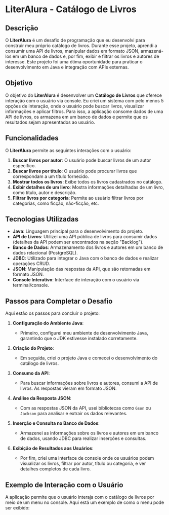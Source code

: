 # LiterAlura - Catálogo de Livros

## Descrição

O **LiterAlura** é um desafio de programação que eu desenvolvi para construir meu próprio catálogo de livros. Durante esse projeto, aprendi a consumir uma API de livros, manipular dados em formato JSON, armazená-los em um banco de dados e, por fim, exibir e filtrar os livros e autores de interesse. Este projeto foi uma ótima oportunidade para praticar o desenvolvimento em Java e integração com APIs externas.

## Objetivo

O objetivo do **LiterAlura** é desenvolver um **Catálogo de Livros** que oferece interação com o usuário via console. Eu criei um sistema com pelo menos 5 opções de interação, onde o usuário pode buscar livros, visualizar informações e aplicar filtros. Para isso, a aplicação consome dados de uma API de livros, os armazena em um banco de dados e permite que os resultados sejam apresentados ao usuário.

## Funcionalidades

O **LiterAlura** permite as seguintes interações com o usuário:

1. **Buscar livros por autor**: O usuário pode buscar livros de um autor específico.
2. **Buscar livros por título**: O usuário pode procurar livros que correspondam a um título fornecido.
3. **Mostrar todos os livros**: Exibe todos os livros cadastrados no catálogo.
4. **Exibir detalhes de um livro**: Mostra informações detalhadas de um livro, como título, autor e descrição.
5. **Filtrar livros por categoria**: Permite ao usuário filtrar livros por categorias, como ficção, não-ficção, etc.

## Tecnologias Utilizadas

- **Java**: Linguagem principal para o desenvolvimento do projeto.
- **API de Livros**: Utilizei uma API pública de livros para consumir dados (detalhes da API podem ser encontrados na seção "Backlog").
- **Banco de Dados**: Armazenamento dos livros e autores em um banco de dados relacional (PostgreSQL).
- **JDBC**: Utilizado para integrar o Java com o banco de dados e realizar operações CRUD.
- **JSON**: Manipulação das respostas da API, que são retornadas em formato JSON.
- **Console Interativo**: Interface de interação com o usuário via terminal/console.

## Passos para Completar o Desafio

Aqui estão os passos para concluir o projeto:

1. **Configuração do Ambiente Java**:
   - Primeiro, configurei meu ambiente de desenvolvimento Java, garantindo que o JDK estivesse instalado corretamente.

2. **Criação do Projeto**:
   - Em seguida, criei o projeto Java e comecei o desenvolvimento do catálogo de livros.

3. **Consumo da API**:
   - Para buscar informações sobre livros e autores, consumi a API de livros. As respostas vieram em formato JSON.

4. **Análise da Resposta JSON**:
   - Com as respostas JSON da API, usei bibliotecas como `Gson` ou `Jackson` para analisar e extrair os dados relevantes.

5. **Inserção e Consulta no Banco de Dados**:
   - Armazenei as informações sobre os livros e autores em um banco de dados, usando JDBC para realizar inserções e consultas.

6. **Exibição de Resultados aos Usuários**:
   - Por fim, criei uma interface de console onde os usuários podem visualizar os livros, filtrar por autor, título ou categoria, e ver detalhes completos de cada livro.

## Exemplo de Interação com o Usuário

A aplicação permite que o usuário interaja com o catálogo de livros por meio de um menu no console. Aqui está um exemplo de como o menu pode ser exibido:


